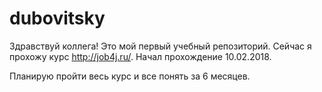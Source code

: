 # dubovitsky

Здравствуй коллега! Это мой первый учебный репозиторий.
Сейчас я прохожу курс http://job4j.ru/. Начал прохождение 10.02.2018.

Планирую пройти весь курс и все понять за 6 месяцев.
